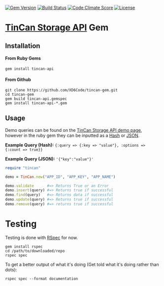 [![Gem Version](http://img.shields.io/gem/v/tincan-api.svg?style=flat)][gem]
[![Build Status](http://img.shields.io/travis/XD6Code/tincan-gem.svg?style=flat)][travis]
[![Code Climate Score](http://img.shields.io/codeclimate/github/XD6Code/tincan-gem.svg?style=flat)][Code Climate]
[![License](http://img.shields.io/badge/License-MIT-yellow.svg?style=flat)][license]

# [TinCan Storage API][tincan] Gem

## Installation
#### From Ruby Gems
```
gem install tincan-api
```
#### From Github
```
git clone https://github.com/XD6Code/tincan-gem.git
cd tincan-gem
gem build tincan-api.gemspec
gem install tincan-api-*.gem
```

## Usage
Demo queries can be found on the [TinCan Storage API demo page][tincan], however in the ruby gem they can be inputted as a [Hash][ruby-hash] or [JSON][json].

**Example Query (Hash):** ```{:query => {:key => "value"}, :options => {:count => true}}```

**Example Query (JSON):** ```'{"key":"value"}'```

```ruby
require "tincan"

demo = TinCan.new("APP_ID", "APP_KEY", "APP_NAME")

demo.validate      #=> Returns True or an Error
demo.insert(query) #=> Returns true if successful
demo.find(query)   #=> Returns data if successful
demo.update(query) #=> Returns true if successful
demo.remove(query) #=> returns true if successful
```

# Testing
Testing is done with [RSpec][rspec] for now.
```shell
gem install rspec
cd /path/to/downloaded/repo
rspec spec
```

To get a better output of what it's doing (Get told what it's doing rather than dots):
```shell
rspec spec --format documentation
```

[tincan]:       http://apps.tincan.me/
[ruby-hash]:    http://www.ruby-doc.org/core-2.1.1/Hash.html
[json]:         http://www.json.org/
[rspec]:        http://rspec.info/

[gem]:          https://rubygems.org/gems/tincan-api
[travis]:       https://travis-ci.org/XD6Code/tincan-gem
[Code Climate]: https://codeclimate.com/github/XD6Code/tincan-gem
[license]:      https://github.com/XD6Code/tincan-gem/blob/master/LICENSE